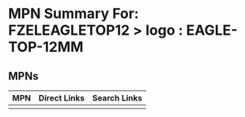 



# MPN Summary For: FZELEAGLETOP12 > logo : EAGLE-TOP-12MM

## MPNs
  

|MPN|Direct Links|Search Links|
| :--- | :--- | :--- |
||||
